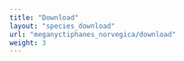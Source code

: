 ```yaml
---
title: "Download"
layout: "species_download"
url: "meganyctiphanes_norvegica/download"
weight: 3
---
```

